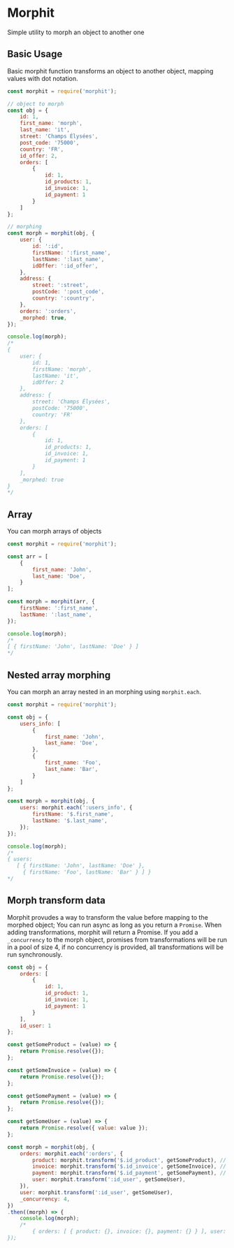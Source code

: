 # Morphit
Simple utility to morph an object to another one

## Basic Usage
Basic morphit function transforms an object to another object, mapping values with dot notation.
```js
const morphit = require('morphit');

// object to morph
const obj = {
    id: 1,
    first_name: 'morph',
    last_name: 'it',
    street: 'Champs Élysées',
    post_code: '75000',
    country: 'FR',
    id_offer: 2,
    orders: [
        {
            id: 1,
            id_products: 1,
            id_invoice: 1,
            id_payment: 1
        }
    ]
};

// morphing
const morph = morphit(obj, {
    user: {
        id: ':id',
        firstName: ':first_name',
        lastName: ':last_name',
        idOffer: ':id_offer',
    },
    address: {
        street: ':street',
        postCode: ':post_code',
        country: ':country',
    },
    orders: ':orders',
    _morphed: true,
});

console.log(morph);
/*
{
    user: {
        id: 1,
        firstName: 'morph',
        lastName: 'it',
        idOffer: 2
    },
    address: {
        street: 'Champs Élysées',
        postCode: '75000',
        country: 'FR'
    },
    orders: [
        {
            id: 1,
            id_products: 1,
            id_invoice: 1,
            id_payment: 1
        }
    ],
    _morphed: true
}
*/
```
## Array
You can morph arrays of objects
```js
const morphit = require('morphit');

const arr = [
    {
        first_name: 'John',
        last_name: 'Doe',
    }
];

const morph = morphit(arr, {
    firstName: ':first_name',
    lastName: ':last_name',
});

console.log(morph);
/*
[ { firstName: 'John', lastName: 'Doe' } ]
*/
```

## Nested array morphing
You can morph an array nested in an morphing using `morphit.each`.
```js
const morphit = require('morphit');

const obj = {
    users_info: [
        {
            first_name: 'John',
            last_name: 'Doe',
        },
        {
            first_name: 'Foo',
            last_name: 'Bar',
        }
    ]
};

const morph = morphit(obj, {
    users: morphit.each(':users_info', {
        firstName: '$.first_name',
        lastName: '$.last_name',
    });
});

console.log(morph);
/*
{ users:
   [ { firstName: 'John', lastName: 'Doe' },
     { firstName: 'Foo', lastName: 'Bar' } ] }
*/
```

## Morph transform data
Morphit provudes a way to transform the value before mapping to the morphed object;
You can run async as long as you return a `Promise`.
When adding transformations, morphit will return a Promise.
If you add a `_concurrency` to the morph object, promises from transformations will be run in a pool of size 4, if no concurrency is provided, all transformations will be run synchronously.

```js
const obj = {
    orders: [
        {
            id: 1,
            id_product: 1,
            id_invoice: 1,
            id_payment: 1
        }
    ],
    id_user: 1
};

const getSomeProduct = (value) => {
    return Promise.resolve({});
};

const getSomeInvoice = (value) => {
    return Promise.resolve({});
};

const getSomePayment = (value) => {
    return Promise.resolve({});
};

const getSomeUser = (value) => {
    return Promise.resolve({ value: value });
};

const morph = morphit(obj, {
    orders: morphit.each(':orders', {
        product: morphit.transform('$.id_product', getSomeProduct), // it returns a Promise,
        invoice: morphit.transform('$.id_invoice', getSomeInvoice), // it returns a Promise,
        payment: morphit.transform('$.id_payment', getSomePayment), // it returns a Promise,
        user: morphit.transform(':id_user', getSomeUser),
    }),
    user: morphit.transform(':id_user', getSomeUser),
    _concurrency: 4,
})
.then((morph) => {
    console.log(morph);
    /*
        { orders: [ { product: {}, invoice: {}, payment: {} } ], user: { value: 1 } }
});
```
